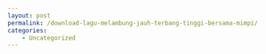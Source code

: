 ```yaml
---
layout: post
permalink: /download-lagu-melambung-jauh-terbang-tinggi-bersama-mimpi/
categories:
    - Uncategorized
---
```


